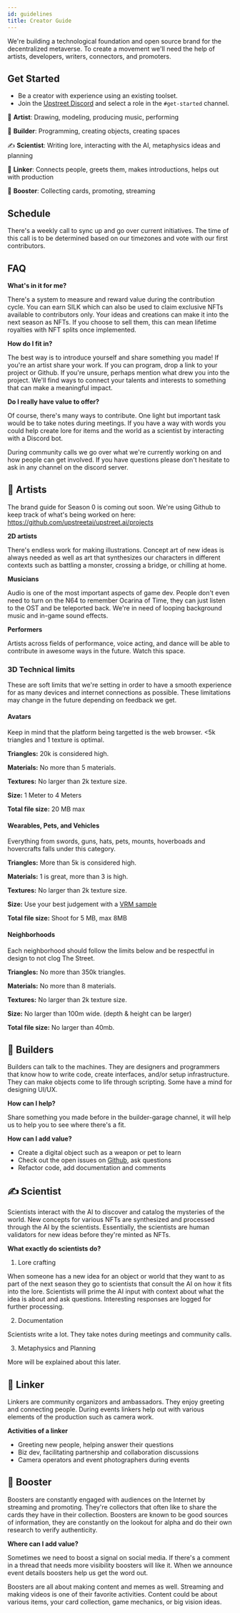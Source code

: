 ```yaml
---
id: guidelines
title: Creator Guide
---
```


We're building a technological foundation and open source brand for the decentralized metaverse. To create a movement we'll need the help of artists, developers, writers, connectors, and promoters.


## Get Started

- Be a creator with experience using an existing toolset.
- Join the [Upstreet Discord](https://discord.gg/upstreet) and select a role in the `#get-started` channel.

:art: **Artist**:
Drawing, modeling, producing music, performing

:hammer: **Builder**:
Programming, creating objects, creating spaces

:writing_hand: **Scientist**:
Writing lore, interacting with the AI, metaphysics ideas and planning

:bridge_at_night: **Linker**:
Connects people, greets them, makes introductions, helps out with production

:mega: **Booster**:
Collecting cards, promoting, streaming

## Schedule

There's a weekly call to sync up and go over current initiatives. The time of this call is to be determined based on our timezones and vote with our first contributors.

## FAQ

**What's in it for me?**

There's a system to measure and reward value during the contribution cycle. You can earn SILK which can also be used to claim exclusive NFTs available to contributors only. Your ideas and creations can make it into the next season as NFTs. If you choose to sell them, this can mean lifetime royalties with NFT splits once implemented.

**How do I fit in?**

The best way is to introduce yourself and share something you made! If you're an artist share your work. If you can program, drop a link to your project or Github. If you're unsure, perhaps mention what drew you into the project. We'll find ways to connect your talents and interests to something that can make a meaningful impact.

**Do I really have value to offer?**

Of course, there's many ways to contribute. One light but important task would be to take notes during meetings. If you have a way with words you could help create lore for items and the world as a scientist by interacting with a Discord bot.

During community calls we go over what we're currently working on and how people can get involved. If you have questions please don't hesitate to ask in any channel on the discord server.

## :art: Artists

The brand guide for Season 0 is coming out soon. We're using Github to keep track of what's being worked on here: https://github.com/upstreetai/upstreet.ai/projects

**2D artists**

There's endless work for making illustrations. Concept art of new ideas is always needed as well as art that synthesizes our characters in different contexts such as battling a monster, crossing a bridge, or chilling at home.

**Musicians**

Audio is one of the most important aspects of game dev. People don't even need to turn on the N64 to remember Ocarina of Time, they can just listen to the OST and be teleported back. We're in need of looping background music and in-game sound effects.

**Performers**

Artists across fields of performance, voice acting, and dance will be able to contribute in awesome ways in the future. Watch this space.


### 3D Technical limits

These are soft limits that we're setting in order to have a smooth experience for as many devices and internet connections as possible. These limitations may change in the future depending on feedback we get.

#### Avatars

Keep in mind that the platform being targetted is the web browser. <5k triangles and 1 texture is optimal.

**Triangles:** 20k is considered high.

**Materials:** No more than 5 materials.

**Textures:** No larger than 2k texture size.

**Size:** 1 Meter to 4 Meters

**Total file size:** 20 MB max

#### Wearables, Pets, and Vehicles

Everything from swords, guns, hats, pets, mounts, hoverboads and hovercrafts falls under this category.

**Triangles:** More than 5k is considered high.

**Materials:** 1 is great, more than 3 is high.

**Textures:** No larger than 2k texture size.

**Size:** Use your best judgement with a [VRM sample](https://github.com/madjin/vrm-samples)

**Total file size:** Shoot for 5 MB, max 8MB

#### Neighborhoods

Each neighborhood should follow the limits below and be respectful in design to not clog The Street.

**Triangles:** No more than 350k triangles.
  
**Materials:** No more than 8 materials.

**Textures:** No larger than 2k texture size.

**Size:** No larger than 100m wide. (depth & height can be larger)

**Total file size:** No larger than 40mb.

## :hammer: Builders

Builders can talk to the machines. They are designers and programmers that know how to write code, create interfaces, and/or setup infrastructure. They can make objects come to life through scripting. Some have a mind for designing UI/UX.

**How can I help?**

Share something you made before in the builder-garage channel, it will help us to help you to see where there's a fit. 

**How can I add value?**

- Create a digital object such as a weapon or pet to learn
- Check out the open issues on [Github](https://github.com/upstreetai/upstreet.ai/issues), ask questions
- Refactor code, add documentation and comments


## :writing_hand: Scientist

Scientists interact with the AI to discover and catalog the mysteries of the world. New concepts for various NFTs are synthesized and processed through the AI by the scientists. Essentially, the scientists are human validators for new ideas before they're minted as NFTs.

**What exactly do scientists do?**

1. Lore crafting

When someone has a new idea for an object or world that they want to as part of the next season they go to scientists that consult the AI on how it fits into the lore. Scientists will prime the AI input with context about what the idea is about and ask questions. Interesting responses are logged for further processing.

2. Documentation

Scientists write a lot. They take notes during meetings and community calls.

3. Metaphysics and Planning

More will be explained about this later.

## :bridge_at_night: Linker

Linkers are community organizors and ambassadors. They enjoy greeting and connecting people. During events linkers help out with various elements of the production such as camera work.

**Activities of a linker**

- Greeting new people, helping answer their questions
- Biz dev, facilitating partnership and collaboration discussions
- Camera operators and event photographers during events

## :mega: Booster

Boosters are constantly engaged with audiences on the Internet by streaming and promoting. They're collectors that often like to share the cards they have in their collection. Boosters are known to be good sources of information, they are constantly on the lookout for alpha and do their own research to verify authenticity.

**Where can I add value?**

Sometimes we need to boost a signal on social media. If there's a comment in a thread that needs more visibility boosters will like it. When we announce event details boosters help us get the word out.

Boosters are all about making content and memes as well. Streaming and making videos is one of their favorite activities. Content could be about various items, your card collection, game mechanics, or big vision ideas.
